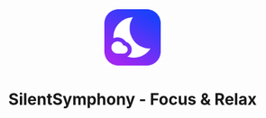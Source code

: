<div align="center">
  <img src="https://github.com/dev3win/dev3win.github.io/blob/main/silentsymphony/icons/Icon-512.png" width="100px" alt="Logo" style="margin-bottom: 20px;">
  <h1 style="margin-top: 20px;">SilentSymphony - Focus & Relax</h1>
</div>
